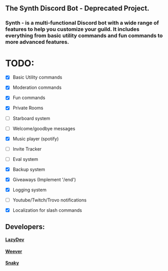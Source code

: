 ## The Synth Discord Bot - Deprecated Project.

### **Synth** -  is a multi-functional Discord bot with a wide range of features to help you customize your guild. It includes everything from basic utility commands and fun commands to more advanced features. 

# TODO:

- [x] Basic Utility commands 
- [x] Moderation commands
- [x] Fun commands 
- [x] Private Rooms
- [ ] Starboard system
- [ ] Welcome/goodbye messages
- [x] Music player (spotify)
- [ ] Invite Tracker
- [ ] Eval system
- [x] Backup system 
- [x] Giveaways (Implement '/end')
- [x] Logging system 
- [ ] Youtube/Twitch/Trovo notifications
- [x] Localization for slash commands


## Developers:
#### [LazyDev](https://github.com/devbutlazy)
#### [Weever](https://github.com/Weever1337)
#### [Snaky](https://github.com/nixxoq)
